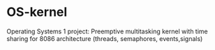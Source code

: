 # OS-kernel
Operating Systems 1 project: Preemptive multitasking kernel with time sharing for 8086 architecture (threads, semaphores, events,signals)
